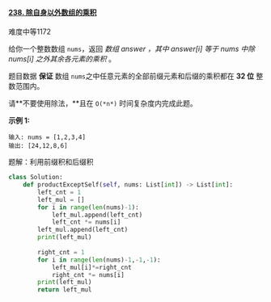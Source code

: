 #### [238. 除自身以外数组的乘积](https://leetcode.cn/problems/product-of-array-except-self/)

难度中等1172

给你一个整数数组 `nums`，返回 *数组 answer ，其中 answer[i] 等于 nums 中除 nums[i] 之外其余各元素的乘积* 。

题目数据 **保证** 数组 `nums`之中任意元素的全部前缀元素和后缀的乘积都在  **32 位** 整数范围内。

请**不要使用除法，**且在 `O(*n*)` 时间复杂度内完成此题。

 

**示例 1:**

```
输入: nums = [1,2,3,4]
输出: [24,12,8,6]
```



题解：利用前缀积和后缀积

```python
class Solution:
    def productExceptSelf(self, nums: List[int]) -> List[int]:
        left_cnt = 1
        left_mul = []
        for i in range(len(nums)-1):
            left_mul.append(left_cnt)
            left_cnt *= nums[i]
        left_mul.append(left_cnt)
        print(left_mul)
        
        right_cnt = 1
        for i in range(len(nums)-1,-1,-1):
            left_mul[i]*=right_cnt
            right_cnt *= nums[i]
        print(left_mul)
        return left_mul
```

